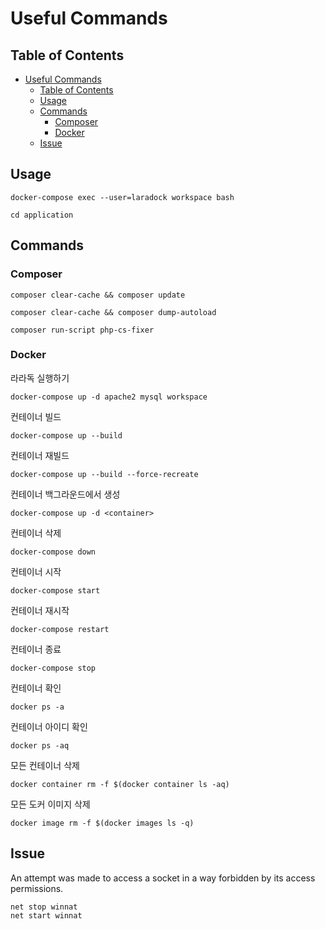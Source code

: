 # Useful Commands

## Table of Contents

- [Useful Commands](#useful-commands)
  - [Table of Contents](#table-of-contents)
  - [Usage](#usage)
  - [Commands](#commands)
    - [Composer](#composer)
    - [Docker](#docker)
  - [Issue](#issue)

## Usage

```shell
docker-compose exec --user=laradock workspace bash
```

```shell
cd application
```

## Commands

### Composer

```shell
composer clear-cache && composer update
```

```shell
composer clear-cache && composer dump-autoload
```

```shell
composer run-script php-cs-fixer
```

### Docker

라라독 실행하기

```shell
docker-compose up -d apache2 mysql workspace
```

컨테이너 빌드

```shell
docker-compose up --build
```

컨테이너 재빌드

```shell
docker-compose up --build --force-recreate
```

컨테이너 백그라운드에서 생성

```shell
docker-compose up -d <container>
```

컨테이너 삭제

```shell
docker-compose down
```

컨테이너 시작

```shell
docker-compose start
```

컨테이너 재시작

```shell
docker-compose restart
```

컨테이너 종료

```shell
docker-compose stop
```

컨테이너 확인

```shell
docker ps -a
```

컨테이너 아이디 확인

```shell
docker ps -aq
```

모든 컨테이너 삭제

```shell
docker container rm -f $(docker container ls -aq)
```

모든 도커 이미지 삭제

```shell
docker image rm -f $(docker images ls -q)
```

## Issue

An attempt was made to access a socket in a way forbidden by its access permissions.

```shell
net stop winnat
net start winnat
```